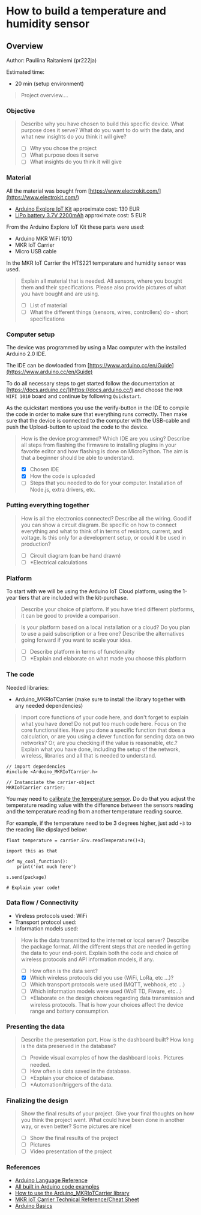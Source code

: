 # How to build a temperature and humidity sensor

## Overview

Author: Pauliina Raitaniemi (pr222ja)

Estimated time: 
- 20 min (setup environment)

> Project overview....

### Objective

>Describe why you have chosen to build this specific device. What purpose does it serve? What do you want to do with the data, and what new insights do you think it will give?
>- [ ] Why you chose the project
>- [ ] What purpose does it serve
>- [ ] What insights do you think it will give


### Material
All the material was bought from [https://www.electrokit.com/](https://www.electrokit.com/)

- [Arduino Explore IoT Kit](https://www.electrokit.com/produkt/arduino-explore-iot-kit/) approximate cost: 130 EUR
- [LiPo battery 3.7V 2200mAh](https://www.electrokit.com/produkt/batteri-lipo-18650-cell-3-7v-2200mah/) approximate cost: 5 EUR

From the Arduino Explore IoT Kit these parts were used:
- Arduino MKR WiFi 1010
- MKR IoT Carrier
- Micro USB cable

In the MKR IoT Carrier the HTS221 temperature and humidity sensor was used.
>Explain all material that is needed. All sensors, where you bought them and their specifications. Please also provide pictures of what you have bought and are using.
>- [ ] List of material
>- [ ] What the different things (sensors, wires, controllers) do - short specifications

### Computer setup
The device was programmed by using a Mac computer with the installed Arduino 2.0 IDE. 

The IDE can be dowloaded from [https://www.arduino.cc/en/Guide](https://www.arduino.cc/en/Guide)

To do all necessary steps to get started follow the documentation at [https://docs.arduino.cc/](https://docs.arduino.cc/) and choose the ```MKR WIFI 1010``` board and continue by following ```Quickstart```.

As the quickstart mentions you use the verify-button in the IDE to compile the code in order to make sure that everything runs correctly. Then make sure that the device is connected to the computer with the USB-cable and push the Upload-button to upload the code to the device. 

>How is the device programmed? Which IDE are you using? Describe all steps from flashing the firmware to installing plugins in your favorite editor and how flashing is done on MicroPython. The aim is that a beginner should be able to understand.
>- [x] Chosen IDE
>- [x] How the code is uploaded
>- [ ] Steps that you needed to do for your computer. Installation of Node.js, extra drivers, etc.

### Putting everything together

>How is all the electronics connected? Describe all the wiring. Good if you can show a circuit diagram. Be specific on how to connect everything and what to think of in terms of resistors, current, and voltage. Is this only for a development setup, or could it be used in production?
>- [ ] Circuit diagram (can be hand drawn)
>- [ ] *Electrical calculations

### Platform
To start with we will be using the Arduino IoT Cloud platform, using the 1-year tiers that are included with the kit-purchase. 

>Describe your choice of platform. If you have tried different platforms, it can be good to provide a comparison.

>Is your platform based on a local installation or a cloud? Do you plan to use a paid subscription or a free one? Describe the alternatives going forward if you want to scale your idea.

>- [ ] Describe platform in terms of functionality
>- [ ] *Explain and elaborate on what made you choose this platform

### The code
Needed libraries:
- Arduino_MKRIoTCarrier (make sure to install the library together with any needed dependencies)
>Import core functions of your code here, and don't forget to explain what you have done! Do not put too much code here. Focus on the core functionalities. Have you done a specific function that does a calculation, or are you using a clever function for sending data on two networks? Or, are you checking if the value is reasonable, etc.? Explain what you have done, including the setup of the network, wireless, libraries and all that is needed to understand.

```c++=
// import dependencies
#include <Arduino_MKRIoTCarrier.h>

// Instanciate the carrier-object
MKRIoTCarrier carrier;
```
You may need to [calibrate the temperature sensor](https://support.arduino.cc/hc/en-us/articles/4411202645778-How-to-calibrate-the-MKR-IoT-Carrier-s-temperature-sensor). Do do that you adjust the temperature reading value with the difference between the sensors reading and the temperature reading from another temperature reading source.

For example, if the temperature need to be 3 degrees higher, just add ```+3``` to the reading like dipslayed below:
```
float temperature = carrier.Env.readTemperature()+3;
```

```python=
import this as that

def my_cool_function():
    print('not much here')

s.send(package)

# Explain your code!
```


### Data flow / Connectivity
- Vireless protocols used: WiFi
- Transport protocol used: 
- Information models used:

>How is the data transmitted to the internet or local server? Describe the package format. All the different steps that are needed in getting the data to your end-point. Explain both the code and choice of wireless protocols and API information models, if any.
>- [ ] How often is the data sent? 
>- [x] Which wireless protocols did you use (WiFi, LoRa, etc ...)?
>- [ ] Which transport protocols were used (MQTT, webhook, etc ...)
>- [ ] Which information models were used (WoT TD, Fiware, etc...)
>- [ ] *Elaborate on the design choices regarding data transmission and wireless protocols. That is how your choices affect the device range and battery consumption.


### Presenting the data

>Describe the presentation part. How is the dashboard built? How long is the data preserved in the database?
>- [ ] Provide visual examples of how the dashboard looks. Pictures needed.
>- [ ] How often is data saved in the database.
>- [ ] *Explain your choice of database.
>- [ ] *Automation/triggers of the data.


### Finalizing the design

>Show the final results of your project. Give your final thoughts on how you think the project went. What could have been done in another way, or even better? Some pictures are nice!
>- [ ] Show the final results of the project
>- [ ] Pictures
>- [ ] Video presentation of the project

### References
- [Arduino Language Reference](https://www.arduino.cc/reference/en/)
- [All built in Arduino code examples](https://docs.arduino.cc/built-in-examples/)
- [How to use the Arduino_MKRIoTCarrier library](https://www.arduino.cc/reference/en/libraries/arduino_mkriotcarrier/)
- [MKR IoT Carrier Technical Reference/Cheat Sheet](https://docs.arduino.cc/tutorials/mkr-iot-carrier/mkr-iot-carrier-01-technical-reference)
- [Arduino Basics](https://docs.arduino.cc/learn/)